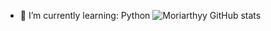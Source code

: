 - 🌱 I’m currently learning: Python
![Moriarthyy GitHub stats](https://github-readme-stats.vercel.app/api?username=Moriarthyy&show_icons=true&theme=dark)
